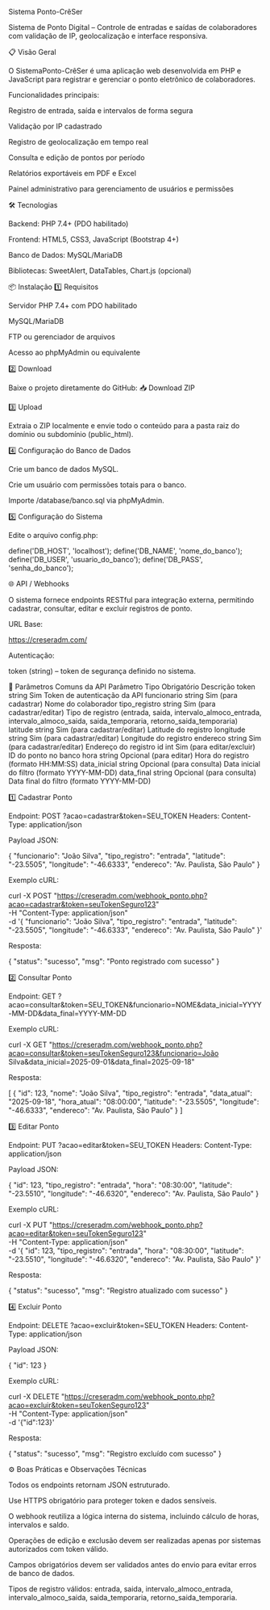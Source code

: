 Sistema Ponto-CrêSer

Sistema de Ponto Digital – Controle de entradas e saídas de colaboradores com validação de IP, geolocalização e interface responsiva.

📋 Visão Geral

O SistemaPonto-CrêSer é uma aplicação web desenvolvida em PHP e JavaScript para registrar e gerenciar o ponto eletrônico de colaboradores.

Funcionalidades principais:

Registro de entrada, saída e intervalos de forma segura

Validação por IP cadastrado

Registro de geolocalização em tempo real

Consulta e edição de pontos por período

Relatórios exportáveis em PDF e Excel

Painel administrativo para gerenciamento de usuários e permissões

🛠 Tecnologias

Backend: PHP 7.4+ (PDO habilitado)

Frontend: HTML5, CSS3, JavaScript (Bootstrap 4+)

Banco de Dados: MySQL/MariaDB

Bibliotecas: SweetAlert, DataTables, Chart.js (opcional)

📦 Instalação
1️⃣ Requisitos

Servidor PHP 7.4+ com PDO habilitado

MySQL/MariaDB

FTP ou gerenciador de arquivos

Acesso ao phpMyAdmin ou equivalente

2️⃣ Download

Baixe o projeto diretamente do GitHub:
📥 Download ZIP

3️⃣ Upload

Extraia o ZIP localmente e envie todo o conteúdo para a pasta raiz do domínio ou subdomínio (public_html).

4️⃣ Configuração do Banco de Dados

Crie um banco de dados MySQL.

Crie um usuário com permissões totais para o banco.

Importe /database/banco.sql via phpMyAdmin.

5️⃣ Configuração do Sistema

Edite o arquivo config.php:

define('DB_HOST', 'localhost');
define('DB_NAME', 'nome_do_banco');
define('DB_USER', 'usuario_do_banco');
define('DB_PASS', 'senha_do_banco');

🌐 API / Webhooks

O sistema fornece endpoints RESTful para integração externa, permitindo cadastrar, consultar, editar e excluir registros de ponto.

URL Base:

https://creseradm.com/


Autenticação:

token (string) – token de segurança definido no sistema.

🔹 Parâmetros Comuns da API
Parâmetro	Tipo	Obrigatório	Descrição
token	string	Sim	Token de autenticação da API
funcionario	string	Sim (para cadastrar)	Nome do colaborador
tipo_registro	string	Sim (para cadastrar/editar)	Tipo de registro (entrada, saida, intervalo_almoco_entrada, intervalo_almoco_saida, saida_temporaria, retorno_saida_temporaria)
latitude	string	Sim (para cadastrar/editar)	Latitude do registro
longitude	string	Sim (para cadastrar/editar)	Longitude do registro
endereco	string	Sim (para cadastrar/editar)	Endereço do registro
id	int	Sim (para editar/excluir)	ID do ponto no banco
hora	string	Opcional (para editar)	Hora do registro (formato HH:MM:SS)
data_inicial	string	Opcional (para consulta)	Data inicial do filtro (formato YYYY-MM-DD)
data_final	string	Opcional (para consulta)	Data final do filtro (formato YYYY-MM-DD)

1️⃣ Cadastrar Ponto

Endpoint: POST ?acao=cadastrar&token=SEU_TOKEN
Headers: Content-Type: application/json

Payload JSON:

{
  "funcionario": "João Silva",
  "tipo_registro": "entrada",
  "latitude": "-23.5505",
  "longitude": "-46.6333",
  "endereco": "Av. Paulista, São Paulo"
}


Exemplo cURL:

curl -X POST "https://creseradm.com/webhook_ponto.php?acao=cadastrar&token=seuTokenSeguro123" \
-H "Content-Type: application/json" \
-d '{
  "funcionario": "João Silva",
  "tipo_registro": "entrada",
  "latitude": "-23.5505",
  "longitude": "-46.6333",
  "endereco": "Av. Paulista, São Paulo"
}'


Resposta:

{
  "status": "sucesso",
  "msg": "Ponto registrado com sucesso"
}

2️⃣ Consultar Ponto

Endpoint: GET ?acao=consultar&token=SEU_TOKEN&funcionario=NOME&data_inicial=YYYY-MM-DD&data_final=YYYY-MM-DD

Exemplo cURL:

curl -X GET "https://creseradm.com/webhook_ponto.php?acao=consultar&token=seuTokenSeguro123&funcionario=João Silva&data_inicial=2025-09-01&data_final=2025-09-18"


Resposta:

[
  {
    "id": 123,
    "nome": "João Silva",
    "tipo_registro": "entrada",
    "data_atual": "2025-09-18",
    "hora_atual": "08:00:00",
    "latitude": "-23.5505",
    "longitude": "-46.6333",
    "endereco": "Av. Paulista, São Paulo"
  }
]

3️⃣ Editar Ponto

Endpoint: PUT ?acao=editar&token=SEU_TOKEN
Headers: Content-Type: application/json

Payload JSON:

{
  "id": 123,
  "tipo_registro": "entrada",
  "hora": "08:30:00",
  "latitude": "-23.5510",
  "longitude": "-46.6320",
  "endereco": "Av. Paulista, São Paulo"
}


Exemplo cURL:

curl -X PUT "https://creseradm.com/webhook_ponto.php?acao=editar&token=seuTokenSeguro123" \
-H "Content-Type: application/json" \
-d '{
  "id": 123,
  "tipo_registro": "entrada",
  "hora": "08:30:00",
  "latitude": "-23.5510",
  "longitude": "-46.6320",
  "endereco": "Av. Paulista, São Paulo"
}'


Resposta:

{
  "status": "sucesso",
  "msg": "Registro atualizado com sucesso"
}

4️⃣ Excluir Ponto

Endpoint: DELETE ?acao=excluir&token=SEU_TOKEN
Headers: Content-Type: application/json

Payload JSON:

{
  "id": 123
}


Exemplo cURL:

curl -X DELETE "https://creseradm.com/webhook_ponto.php?acao=excluir&token=seuTokenSeguro123" \
-H "Content-Type: application/json" \
-d '{"id":123}'


Resposta:

{
  "status": "sucesso",
  "msg": "Registro excluído com sucesso"
}

⚙️ Boas Práticas e Observações Técnicas

Todos os endpoints retornam JSON estruturado.

Use HTTPS obrigatório para proteger token e dados sensíveis.

O webhook reutiliza a lógica interna do sistema, incluindo cálculo de horas, intervalos e saldo.

Operações de edição e exclusão devem ser realizadas apenas por sistemas autorizados com token válido.

Campos obrigatórios devem ser validados antes do envio para evitar erros de banco de dados.

Tipos de registro válidos: entrada, saida, intervalo_almoco_entrada, intervalo_almoco_saida, saida_temporaria, retorno_saida_temporaria.
